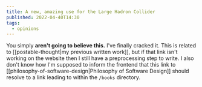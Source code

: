 ```yaml
---
title: A new, amazing use for the Large Hadron Collider
published: 2022-04-40T14:30
tags:
  - opinions
---
```

You simply **aren't going to believe this.** I've finally cracked it. This is related to [[postable-thought|my previous written work]], but if that link isn't working on the website then I still have a preprocessing step to write. I also don't know how I'm supposed to inform the frontend that this link to [[philosophy-of-software-design|Philosophy of Software Design]] should resolve to a link leading to within the `/books` directory.